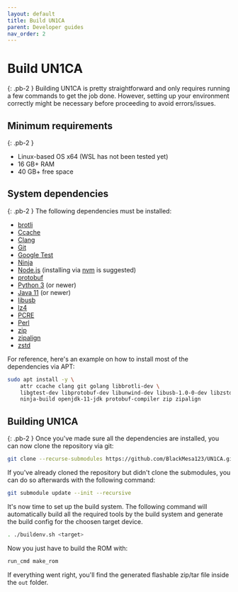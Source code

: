 ```yaml
---
layout: default
title: Build UN1CA
parent: Developer guides
nav_order: 2
---
```


# Build UN1CA
{: .pb-2 }
Building UN1CA is pretty straightforward and only requires running a few commands to get the job done. However, setting up your environment correctly might be necessary before proceeding to avoid errors/issues.

## Minimum requirements
{: .pb-2 }
- Linux-based OS x64 (WSL has not been tested yet)
- 16 GB+ RAM
- 40 GB+ free space

## System dependencies
{: .pb-2 }
The following dependencies must be installed:
- [brotli](https://github.com/google/brotli)
- [Ccache](https://ccache.dev/)
- [Clang](https://clang.llvm.org/)
- [Git](https://git-scm.com/)
- [Google Test](https://github.com/google/googletest)
- [Ninja](https://ninja-build.org/)
- [Node.js](https://nodejs.org/) (installing via [nvm](https://github.com/nvm-sh/nvm) is suggested)
- [protobuf](https://github.com/protocolbuffers/protobuf)
- [Python 3](https://www.python.org/) (or newer)
- [Java 11](https://www.java.com/) (or newer)
- [libusb](https://libusb.info/)
- [lz4](https://github.com/lz4/lz4)
- [PCRE](https://pcre.sourceforge.net/)
- [Perl](https://www.perl.org/)
- [zip](https://www.unix.com/man-page/v7/1/zip/)
- [zipalign](https://developer.android.com/tools/zipalign)
- [zstd](https://facebook.github.io/zstd/)

For reference, here's an example on how to install most of the dependencies via APT:
```bash
sudo apt install -y \
    attr ccache clang git golang libbrotli-dev \
    libgtest-dev libprotobuf-dev libunwind-dev libusb-1.0-0-dev libzstd-dev lld \
    ninja-build openjdk-11-jdk protobuf-compiler zip zipalign
```

## Building UN1CA
{: .pb-2 }
Once you've made sure all the dependencies are installed, you can now clone the repository via git:
```bash
git clone --recurse-submodules https://github.com/BlackMesa123/UN1CA.git && cd UN1CA
```

If you've already cloned the repository but didn't clone the submodules, you can do so afterwards with the following command:
```bash
git submodule update --init --recursive
```

It's now time to set up the build system. The following command will automatically build all the required tools by the build system and generate the build config for the choosen target device.
```bash
. ./buildenv.sh <target>
```

Now you just have to build the ROM with:
```bash
run_cmd make_rom
```

If everything went right, you'll find the generated flashable zip/tar file inside the `out` folder.
